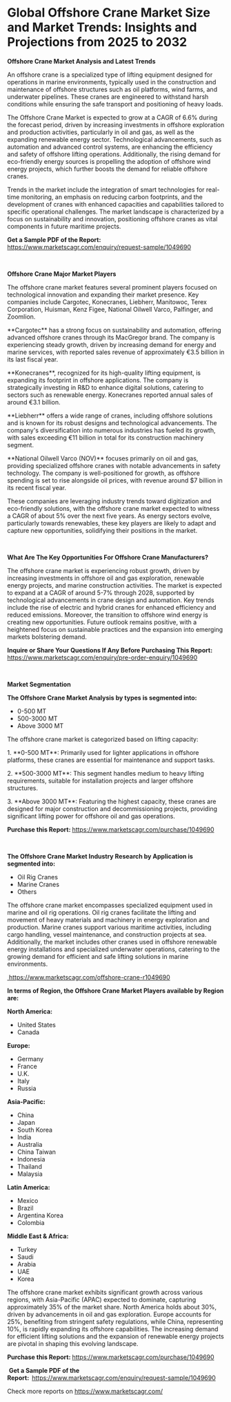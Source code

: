 <p><h1>Global Offshore Crane Market Size and Market Trends: Insights and Projections from 2025 to 2032</h1></p><p><strong>Offshore Crane Market Analysis and Latest Trends</strong></p>
<p><p>An offshore crane is a specialized type of lifting equipment designed for operations in marine environments, typically used in the construction and maintenance of offshore structures such as oil platforms, wind farms, and underwater pipelines. These cranes are engineered to withstand harsh conditions while ensuring the safe transport and positioning of heavy loads.</p><p>The Offshore Crane Market is expected to grow at a CAGR of 6.6% during the forecast period, driven by increasing investments in offshore exploration and production activities, particularly in oil and gas, as well as the expanding renewable energy sector. Technological advancements, such as automation and advanced control systems, are enhancing the efficiency and safety of offshore lifting operations. Additionally, the rising demand for eco-friendly energy sources is propelling the adoption of offshore wind energy projects, which further boosts the demand for reliable offshore cranes. </p><p>Trends in the market include the integration of smart technologies for real-time monitoring, an emphasis on reducing carbon footprints, and the development of cranes with enhanced capacities and capabilities tailored to specific operational challenges. The market landscape is characterized by a focus on sustainability and innovation, positioning offshore cranes as vital components in future maritime projects.</p></p>
<p><strong>Get a Sample PDF of the Report:&nbsp;</strong> <a href="https://www.marketscagr.com/enquiry/request-sample/1049690?utm_campaign=2301&utm_medium=2&utm_source=Github&utm_content=ia&utm_term=16022025&utm_id=offshore-crane">https://www.marketscagr.com/enquiry/request-sample/1049690</a></p>
<p>&nbsp;</p>
<p><strong>Offshore Crane Major Market Players</strong></p>
<p><p>The offshore crane market features several prominent players focused on technological innovation and expanding their market presence. Key companies include Cargotec, Konecranes, Liebherr, Manitowoc, Terex Corporation, Huisman, Kenz Figee, National Oilwell Varco, Palfinger, and Zoomlion.</p><p>**Cargotec** has a strong focus on sustainability and automation, offering advanced offshore cranes through its MacGregor brand. The company is experiencing steady growth, driven by increasing demand for energy and marine services, with reported sales revenue of approximately €3.5 billion in its last fiscal year.</p><p>**Konecranes**, recognized for its high-quality lifting equipment, is expanding its footprint in offshore applications. The company is strategically investing in R&D to enhance digital solutions, catering to sectors such as renewable energy. Konecranes reported annual sales of around €3.1 billion.</p><p>**Liebherr** offers a wide range of cranes, including offshore solutions and is known for its robust designs and technological advancements. The company's diversification into numerous industries has fueled its growth, with sales exceeding €11 billion in total for its construction machinery segment.</p><p>**National Oilwell Varco (NOV)** focuses primarily on oil and gas, providing specialized offshore cranes with notable advancements in safety technology. The company is well-positioned for growth, as offshore spending is set to rise alongside oil prices, with revenue around $7 billion in its recent fiscal year.</p><p>These companies are leveraging industry trends toward digitization and eco-friendly solutions, with the offshore crane market expected to witness a CAGR of about 5% over the next five years. As energy sectors evolve, particularly towards renewables, these key players are likely to adapt and capture new opportunities, solidifying their positions in the market.</p></p>
<p>&nbsp;</p>
<p><strong>What Are The Key Opportunities For Offshore Crane Manufacturers?</strong></p>
<p><p>The offshore crane market is experiencing robust growth, driven by increasing investments in offshore oil and gas exploration, renewable energy projects, and marine construction activities. The market is expected to expand at a CAGR of around 5-7% through 2028, supported by technological advancements in crane design and automation. Key trends include the rise of electric and hybrid cranes for enhanced efficiency and reduced emissions. Moreover, the transition to offshore wind energy is creating new opportunities. Future outlook remains positive, with a heightened focus on sustainable practices and the expansion into emerging markets bolstering demand.</p></p>
<p><strong>Inquire or Share Your Questions If Any Before Purchasing This Report:</strong> <a href="https://www.marketscagr.com/enquiry/pre-order-enquiry/1049690?utm_campaign=2301&utm_medium=2&utm_source=Github&utm_content=ia&utm_term=16022025&utm_id=offshore-crane">https://www.marketscagr.com/enquiry/pre-order-enquiry/1049690</a></p>
<p>&nbsp;</p>
<p><strong>Market Segmentation</strong></p>
<p><strong>The Offshore Crane Market Analysis by types is segmented into:</strong></p>
<p><ul><li>0-500 MT</li><li>500-3000 MT</li><li>Above 3000 MT</li></ul></p>
<p><p>The offshore crane market is categorized based on lifting capacity: </p><p>1. **0-500 MT**: Primarily used for lighter applications in offshore platforms, these cranes are essential for maintenance and support tasks.</p><p>2. **500-3000 MT**: This segment handles medium to heavy lifting requirements, suitable for installation projects and larger offshore structures.</p><p>3. **Above 3000 MT**: Featuring the highest capacity, these cranes are designed for major construction and decommissioning projects, providing significant lifting power for offshore oil and gas operations.</p></p>
<p><strong>Purchase this Report:&nbsp;</strong><a href="https://www.marketscagr.com/purchase/1049690?utm_campaign=2301&utm_medium=2&utm_source=Github&utm_content=ia&utm_term=16022025&utm_id=offshore-crane">https://www.marketscagr.com/purchase/1049690</a></p>
<p>&nbsp;</p>
<p><strong>The Offshore Crane Market Industry Research by Application is segmented into:</strong></p>
<p><ul><li>Oil Rig Cranes</li><li>Marine Cranes</li><li>Others</li></ul></p>
<p><p>The offshore crane market encompasses specialized equipment used in marine and oil rig operations. Oil rig cranes facilitate the lifting and movement of heavy materials and machinery in energy exploration and production. Marine cranes support various maritime activities, including cargo handling, vessel maintenance, and construction projects at sea. Additionally, the market includes other cranes used in offshore renewable energy installations and specialized underwater operations, catering to the growing demand for efficient and safe lifting solutions in marine environments.</p></p>
<p><a href="https://www.marketscagr.com/offshore-crane-r1049690?utm_campaign=2301&utm_medium=2&utm_source=Github&utm_content=ia&utm_term=16022025&utm_id=offshore-crane">&nbsp;https://www.marketscagr.com/offshore-crane-r1049690</a></p>
<p><strong>In terms of Region, the Offshore Crane Market Players available by Region are:</strong></p>
<p>
    <p> <strong> North America: </strong>
        <ul>
            <li>United States</li>
            <li>Canada</li>
        </ul>
        </p> 
    <p> <strong> Europe: </strong>
        <ul>
            <li>Germany</li>
            <li>France</li>
            <li>U.K.</li>
            <li>Italy</li>
            <li>Russia</li>
        </ul>
        </p> 
    <p> <strong> Asia-Pacific: </strong>
        <ul>
            <li>China</li>
            <li>Japan</li>
            <li>South Korea</li>
            <li>India</li>
            <li>Australia</li>
            <li>China Taiwan</li>
            <li>Indonesia</li>
            <li>Thailand</li>
            <li>Malaysia</li>
        </ul>
        </p> 
    <p> <strong> Latin America: </strong>
        <ul>
            <li>Mexico</li>
            <li>Brazil</li>
            <li>Argentina Korea</li>
            <li>Colombia</li>
        </ul>
        </p> 
    <p> <strong> Middle East & Africa: </strong>
        <ul>
            <li>Turkey</li>
            <li>Saudi</li>
            <li>Arabia</li>
            <li>UAE</li>
            <li>Korea</li>
        </ul>
    </p>
    </p>
<p><p>The offshore crane market exhibits significant growth across various regions, with Asia-Pacific (APAC) expected to dominate, capturing approximately 35% of the market share. North America holds about 30%, driven by advancements in oil and gas exploration. Europe accounts for 25%, benefiting from stringent safety regulations, while China, representing 10%, is rapidly expanding its offshore capabilities. The increasing demand for efficient lifting solutions and the expansion of renewable energy projects are pivotal in shaping this evolving landscape.</p></p>
<p><strong>Purchase this Report: </strong><a href="https://www.marketscagr.com/purchase/1049690?utm_campaign=2301&utm_medium=2&utm_source=Github&utm_content=ia&utm_term=16022025&utm_id=offshore-crane">https://www.marketscagr.com/purchase/1049690</a></p>
<p>&nbsp;<strong>Get a Sample PDF of the Report:&nbsp;&nbsp;</strong><a href="https://www.marketscagr.com/enquiry/request-sample/1049690?utm_campaign=2301&utm_medium=2&utm_source=Github&utm_content=ia&utm_term=16022025&utm_id=offshore-crane">https://www.marketscagr.com/enquiry/request-sample/1049690</a></p>
<p><strong></strong></p>
<p>Check more reports on <a href="https://www.marketscagr.com/?utm_campaign=2301&utm_medium=2&utm_source=Github&utm_content=ia&utm_term=16022025&utm_id=offshore-crane">https://www.marketscagr.com/</a></p>